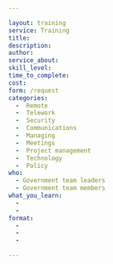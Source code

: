 ```yaml
---

layout: training
service: Training
title: 
description: 
author: 
service_about: 
skill_level: 
time_to_complete: 
cost: 
form: /request
categories:
  -  Remote
  -  Telework
  -  Security
  -  Communications
  -  Managing
  -  Meetings
  -  Project management
  -  Technology
  -  Policy
who:
  - Government team leaders
  - Government team members
what_you_learn:
  - 
  - 
format:
  - 
  - 
  - 

---
```

